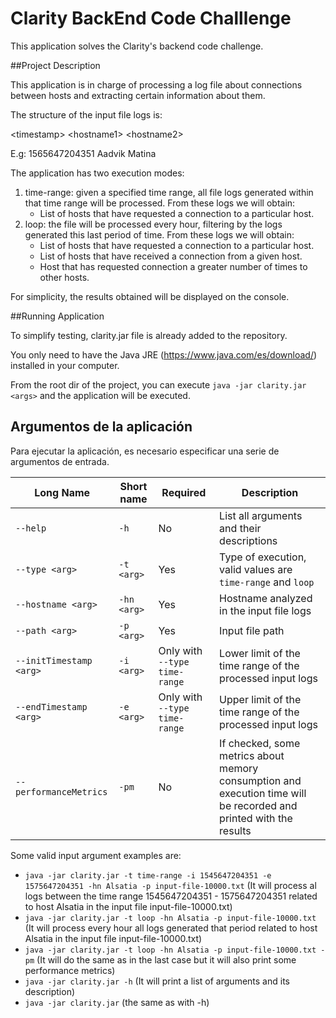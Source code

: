 # Clarity BackEnd Code Challlenge

This application solves the Clarity's backend code challenge.

##Project Description

This application is in charge of processing a log file about connections between hosts and extracting certain information about them.

The structure of the input file logs is:

\<timestamp\> \<hostname1\> \<hostname2\>

E.g: 1565647204351 Aadvik Matina

The application has two execution modes:

1. time-range: given a specified time range, all file logs generated within that time range will be processed. From these logs we will obtain:
    * List of hosts that have requested a connection to a particular host.
2. loop: the file will be processed every hour, filtering by the logs generated this last period of time. From these logs we will obtain:
    * List of hosts that have requested a connection to a particular host.
    * List of hosts that have received a connection from a given host.
    * Host that has requested connection a greater number of times to other hosts.
    
For simplicity, the results obtained will be displayed on the console.

##Running Application

To simplify testing, clarity.jar file is already added to the repository. 

You only need to have the Java JRE (https://www.java.com/es/download/) installed in your computer.

From the root dir of the project, you can execute `java -jar clarity.jar <args>` and the application will be executed.

## Argumentos de la aplicación

Para ejecutar la aplicación, es necesario especificar una serie de argumentos de entrada.

| Long Name                    | Short name       | Required | Description                                                                                                                             |
| -----------------------------|------------------|----------|-----------------------------------------------------------------------------------------------------------------------------------------|
| `--help`                     | `-h`             | No                            | List all arguments and their descriptions                                                                          |
| `--type <arg>`               | `-t <arg>`       | Yes                           | Type of execution, valid values are `time-range` and `loop`                                                        |
| `--hostname <arg>`           | `-hn <arg>`      | Yes                           | Hostname analyzed in the input file logs                                                                           |
| `--path <arg>`               | `-p <arg>`       | Yes                           | Input file path                                                                                                    |
| `--initTimestamp <arg>`      | `-i <arg>`       | Only with `--type time-range` | Lower limit of the time range of the processed input logs                                                          |
| `--endTimestamp <arg>`       | `-e <arg>`       | Only with `--type time-range` | Upper limit of the time range of the processed input logs                                                          |
| `--performanceMetrics`       | `-pm`            | No                            | If checked, some metrics about memory consumption and execution time will be recorded and printed with the results |

Some valid input argument examples are:
* `java -jar clarity.jar -t time-range -i 1545647204351 -e 1575647204351 -hn Alsatia -p input-file-10000.txt` 
 (It will process al logs between the time range 1545647204351 - 1575647204351 related to host Alsatia in the input file input-file-10000.txt)
* `java -jar clarity.jar -t loop -hn Alsatia -p input-file-10000.txt` (It will process every hour all logs generated that period related to host Alsatia in the input file input-file-10000.txt)
* `java -jar clarity.jar -t loop -hn Alsatia -p input-file-10000.txt -pm` (It will do the same as in the last case but it will also print some performance metrics)
* `java -jar clarity.jar -h` (It will print a list of arguments and its description)
* `java -jar clarity.jar` (the same as with -h)